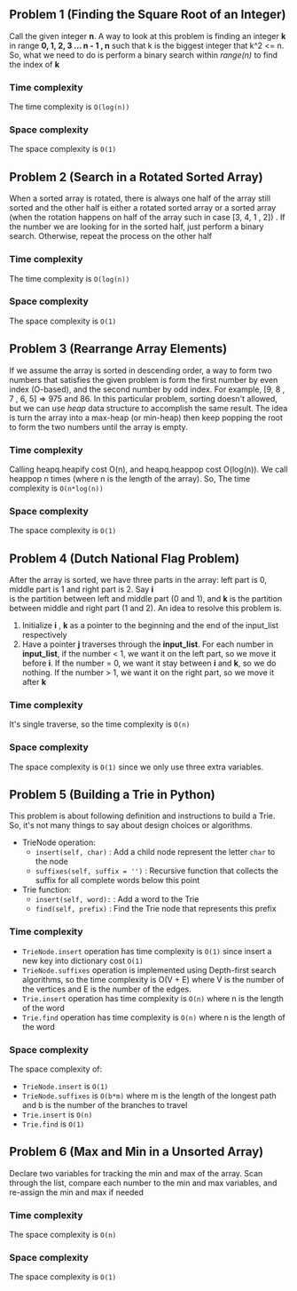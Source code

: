 ## Problem 1 (Finding the Square Root of an Integer)
Call the given integer **n**. A way to look at this problem is finding an integer **k** in range **0, 1, 2, 3 ... n - 1 , n** such that
k is the biggest integer that k^2 <= n. So, what we need to do is perform a binary search within *range(n)* to find the index of **k**

### Time complexity
The time complexity is `O(log(n))`

### Space complexity
The space complexity is `O(1)` 

## Problem 2 (Search in a Rotated Sorted Array)
When a sorted array is rotated, there is always one half of the array still sorted and the other half is either a rotated sorted array
or a sorted array (when the rotation happens on half of the array such in case [3, 4, 1 , 2]) . If the number we are looking for in the sorted 
half, just perform a binary search. Otherwise, repeat the process on the other half 

### Time complexity
The time complexity is `O(log(n))`

### Space complexity
The space complexity is `O(1)` 

## Problem 3 (Rearrange Array Elements)
If we assume the array is sorted in descending order, a way to form two numbers that satisfies the given problem is form the first 
number by even index (O-based), and the second number by odd index. For example, [9, 8 , 7 , 6, 5] => 975 and 86. In this 
particular problem, sorting doesn't allowed, but we can use *heap* data structure to accomplish the same result. The idea is 
turn the array into a max-heap (or min-heap) then keep popping the root to form the two numbers until the array is empty. 

### Time complexity
Calling heapq.heapify cost O(n), and heapq.heappop cost O(log(n)). We call heappop n times (where n is the length of the array).
So, The time complexity is `O(n*log(n))`

### Space complexity
The space complexity is `O(1)` 

## Problem 4 (Dutch National Flag Problem)
After the array is sorted, we have three parts in the array: left part is 0, middle part is 1 and right part is 2. Say **i**  
is the partition between left and middle part (0 and 1), and **k** is the partition between middle and right part (1 and 2). An 
idea to resolve this problem is. 
1. Initialize **i** , **k** as a pointer to the beginning and the end of the input_list respectively
2. Have a pointer **j** traverses through the **input_list**. For each number in **input_list**, if the number < 1, we want 
it on the left part, so we move it before **i**. If the number = 0, we want it stay between **i** and **k**, so we do nothing.
If the number > 1, we want it on the right part, so we move it after **k**  

### Time complexity
It's single traverse, so the time complexity is `O(n)`

### Space complexity
The space complexity is `O(1)` since we only use three extra variables.

## Problem 5 (Building a Trie in Python)
This problem is about following definition and instructions to build a Trie. So, it's not many things to say about design choices
or algorithms.  
- TrieNode operation:  
    -  ``insert(self, char)`` : Add a child node represent the letter ``char`` to the node
    - ``suffixes(self, suffix = '')`` : Recursive function that collects the suffix for all complete words below this point
- Trie function:
    - `insert(self, word):`  : Add a word to the Trie
    - `find(self, prefix)` : Find the Trie node that represents this prefix

### Time complexity
- `TrieNode.insert` operation has time complexity is `O(1)` since insert a new key into dictionary cost `O(1)`
- `TrieNode.suffixes` operation is implemented using Depth-first search algorithms, so the time complexity is O(V + E) 
where V is the number of the vertices and E is the number of the edges. 
- `Trie.insert` operation has time complexity is `O(n)` where n is the length of the word
- `Trie.find` operation has time complexity is `O(n)` where n is the length of the word

### Space complexity
The space complexity of:
- `TrieNode.insert` is `O(1)`
- `TrieNode.suffixes` is `O(b*m)` where m is the length of the longest path and b is the number of the branches to travel
- `Trie.insert` is `O(n)`
- `Trie.find` is `O(1)`

## Problem 6 (Max and Min in a Unsorted Array)
Declare two variables for tracking the min and max of the array. Scan through the list, compare each number to the min and max 
 variables, and re-assign the min and max if needed 

### Time complexity
The space complexity is `O(n)` 

### Space complexity
The space complexity is `O(1)` 